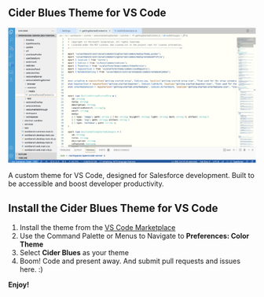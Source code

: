 ## Cider Blues Theme for VS Code

![Cider Blues Theme in Action](https://raw.githubusercontent.com/bmp4070/codey-high-noon/main/images/ThemeAction.png)

A custom theme for VS Code, designed for Salesforce development. Built to be accessible and boost developer productivity.

## Install the Cider Blues Theme for VS Code

1. Install the theme from the [VS Code Marketplace](https://marketplace.visualstudio.com/items?itemName=sf-core-ides.blueberry-cider)
2. Use the Command Palette or Menus to Navigate to **Preferences: Color Theme**
3. Select **Cider Blues** as your theme
4. Boom! Code and present away. And submit pull requests and issues here. :)

**Enjoy!**
